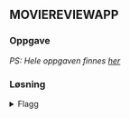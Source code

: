 ## MOVIEREVIEWAPP

### Oppgave



*PS: Hele oppgaven finnes [her](challenge.md)*

### Løsning



<details>
<summary>Flagg</summary>

`flag_here`
</details>